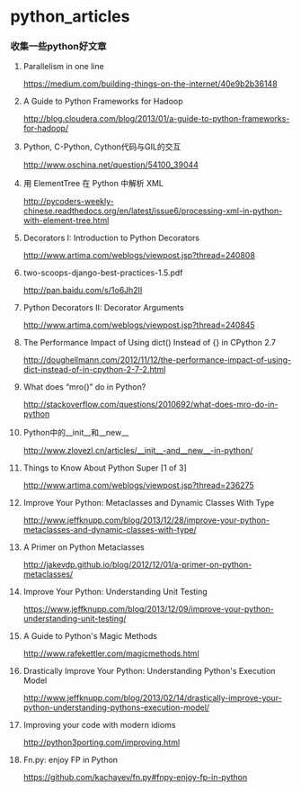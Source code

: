 # python_articles

### 收集一些python好文章

1. Parallelism in one line

	https://medium.com/building-things-on-the-internet/40e9b2b36148

2. A Guide to Python Frameworks for Hadoop

	http://blog.cloudera.com/blog/2013/01/a-guide-to-python-frameworks-for-hadoop/

3. Python, C-Python, Cython代码与GIL的交互

	http://www.oschina.net/question/54100_39044

4. 用 ElementTree 在 Python 中解析 XML 

	http://pycoders-weekly-chinese.readthedocs.org/en/latest/issue6/processing-xml-in-python-with-element-tree.html

5. Decorators I: Introduction to Python Decorators

	http://www.artima.com/weblogs/viewpost.jsp?thread=240808

6. two-scoops-django-best-practices-1.5.pdf 

	http://pan.baidu.com/s/1o6Jh2II

7. Python Decorators II: Decorator Arguments

	http://www.artima.com/weblogs/viewpost.jsp?thread=240845

8. The Performance Impact of Using dict() Instead of {} in CPython 2.7

	http://doughellmann.com/2012/11/12/the-performance-impact-of-using-dict-instead-of-in-cpython-2-7-2.html

9. What does “mro()” do in Python?

	http://stackoverflow.com/questions/2010692/what-does-mro-do-in-python

10. Python中的__init__和__new__

	http://www.zlovezl.cn/articles/__init__-and__new__-in-python/

11. Things to Know About Python Super [1 of 3]

	http://www.artima.com/weblogs/viewpost.jsp?thread=236275

12. Improve Your Python: Metaclasses and Dynamic Classes With Type

	 http://www.jeffknupp.com/blog/2013/12/28/improve-your-python-metaclasses-and-dynamic-classes-with-type/

13. A Primer on Python Metaclasses

	http://jakevdp.github.io/blog/2012/12/01/a-primer-on-python-metaclasses/

14. Improve Your Python: Understanding Unit Testing

	https://www.jeffknupp.com/blog/2013/12/09/improve-your-python-understanding-unit-testing/

15. A Guide to Python's Magic Methods

	http://www.rafekettler.com/magicmethods.html

16. Drastically Improve Your Python: Understanding Python's Execution Model 

	http://www.jeffknupp.com/blog/2013/02/14/drastically-improve-your-python-understanding-pythons-execution-model/

17. Improving your code with modern idioms

	http://python3porting.com/improving.html

18. Fn.py: enjoy FP in Python

	https://github.com/kachayev/fn.py#fnpy-enjoy-fp-in-python
